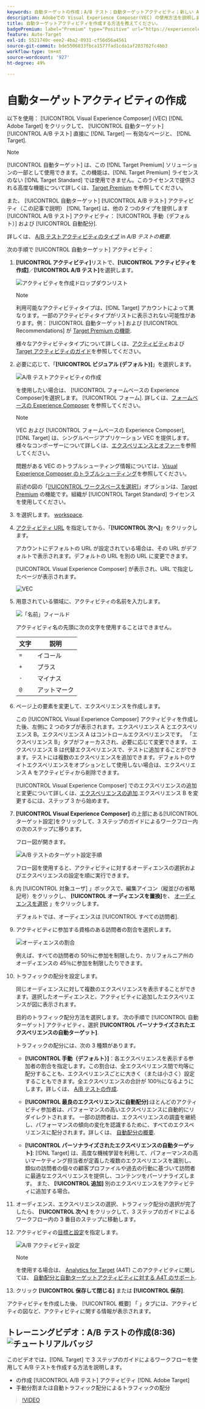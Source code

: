 ```yaml
---
keywords: 自動ターゲットの作成；A/B テスト；自動ターゲットアクティビティ；新しい A/B アクティビティ；自動ターゲット；パーソナライズされたエクスペリエンスの自動ターゲット；パーソナライズ；最適化
description: Adobeでの Visual Experience Composer(VEC) の使用方法を説明します [!DNL Target] 自動ターゲット A/B テストアクティビティを [!DNL Target] — 有効なページ。
title: 自動ターゲットアクティビティを作成する方法を教えてください。
badgePremium: label="Premium" type="Positive" url="https://experienceleague.adobe.com/docs/target/using/introduction/intro.html?lang=en#premium newtab=true" tooltip="See what's included in Target Premium."
feature: Auto-Target
exl-id: 5521740c-eee2-4ba2-8931-cf56d56a4561
source-git-commit: bde5506033fbca1577fad1cda1af203702fc4bb3
workflow-type: tm+mt
source-wordcount: '927'
ht-degree: 49%

---
```


# 自動ターゲットアクティビティの作成

以下を使用： [!UICONTROL Visual Experience Composer] (VEC) [!DNL Adobe Target] をクリックして、 [!UICONTROL 自動ターゲット] [!UICONTROL A/B テスト] 直接に [!DNL Target] — 有効なページと、 [!DNL Target].

>[!NOTE]
>
>[!UICONTROL 自動ターゲット] は、この [!DNL Target Premium] ソリューションの一部として使用できます。この機能は、[!DNL Target Premium] ライセンスのない [!DNL Target Standard] では使用できません。このライセンスで提供される高度な機能について詳しくは、[Target Premium](/help/main/c-intro/intro.md) を参照してください。
>
>また、 [!UICONTROL 自動ターゲット] [!UICONTROL A/B テスト] アクティビティ（この記事で説明） [!DNL Target] は、他の 2 つのタイプを提供します [!UICONTROL A/B テスト] アクティビティ： [!UICONTROL 手動（デフォルト）] および [!UICONTROL 自動配分].
>
>詳しくは、 [A/B テストアクティビティのタイプ](/help/main/c-activities/t-test-ab/test-ab.md#types) in *A/B テストの概要*.

次の手順で [!UICONTROL 自動ターゲット] アクティビティ：

1. **[!UICONTROL アクティビティ]**&#x200B;リストで、**[!UICONTROL アクティビティを作成]**／**[!UICONTROL A/B テスト]**&#x200B;を選択します。

   ![アクティビティを作成ドロップダウンリスト](/help/main/c-activities/t-test-ab/t-test-create-ab/assets/ab_select-new.png)

   >[!NOTE]
   >
   >利用可能なアクティビティタイプは、[!DNL Target] アカウントによって異なります。一部のアクティビティタイプがリストに表示されない可能性があります。例： [!UICONTROL 自動ターゲット] および [!UICONTROL Recommendations] が [Target Premium の機能](/help/main/c-intro/intro.md#premium).
   >
   >様々なアクティビティタイプについて詳しくは、[アクティビティ](/help/main/c-activities/activities.md)および [Target アクティビティのガイド](/help/main/c-activities/target-activities-guide.md)を参照してください。

1. 必要に応じて、「**[!UICONTROL ビジュアル (デフォルト)]**」を選択します。

   ![A/B テストアクティビティの作成](/help/main/c-activities/t-test-ab/t-test-create-ab/assets/create-ab.png)

   を使用したい場合は、 [!UICONTROL フォームベースの Experience Composer]を選択します。 [!UICONTROL フォーム]. 詳しくは、[フォームベースの Experience Composer](/help/main/c-experiences/form-experience-composer.md) を参照してください。

   >[!NOTE]
   >
   >VEC および [!UICONTROL フォームベースの Experience Composer], [!DNL Target] は、シングルページアプリケーション VEC を提供します。 様々なコンポーザーについて詳しくは、[エクスペリエンスとオファー](/help/main/c-experiences/experiences.md)を参照してください。
   >
   >問題がある VEC のトラブルシューティング情報については、[Visual Experience Composer のトラブルシューティング](/help/main/c-experiences/c-visual-experience-composer/r-troubleshoot-composer/troubleshoot-composer.md)を参照してください。
   >
   >前述の図の「[[!UICONTROL ワークスペースを選択]](/help/main/administrating-target/c-user-management/property-channel/property-channel.md)」オプションは、[Target Premium](/help/main/c-intro/intro.md) の機能です。組織が [!UICONTROL Target Standard] ライセンスを使用してください。

1. を選択します。 [workspace](/help/main/administrating-target/c-user-management/property-channel/property-channel.md).

1. [アクティビティ URL](/help/main/c-activities/t-test-ab/t-test-create-ab/ab-activity-url.md) を指定してから、「**[!UICONTROL 次へ]**」をクリックします。

   アカウントにデフォルトの URL が設定されている場合は、その URL がデフォルトで表示されます。デフォルトの URL を別の URL に変更できます。

   [!UICONTROL Visual Experience Composer] が表示され、URL で指定したページが表示されます。

   ![VEC](/help/main/c-activities/t-test-ab/t-test-create-ab/assets/vec-new.png)

1. 用意されている領域に、アクティビティの名前を入力します。

   ![「名前」フィールド](/help/main/c-activities/t-test-ab/t-test-create-ab/assets/ab_newname-new.png)

   アクティビティ名の先頭に次の文字を使用することはできません。

   | 文字 | 説明 |
   |--- |--- |
   | `=` | イコール |
   | `+` | プラス |
   | `-` | マイナス |
   | `@` | アットマーク |

1. ページ上の要素を変更して、エクスペリエンスを作成します。

   この [!UICONTROL Visual Experience Composer] アクティビティを作成した後、左側に 2 つのタブが表示されます。エクスペリエンス A とエクスペリエンス B。エクスペリエンス A はコントロールエクスペリエンスです。 「エクスペリエンス B」タブがフォーカスされ、必要に応じて変更できます。 エクスペリエンス B は代替エクスペリエンスで、テストに追加することができます。テストには複数のエクスペリエンスを追加できます。デフォルトのサイトエクスペリエンスをオプションとして使用しない場合は、エクスペリエンス A をアクティビティから削除できます。

   [!UICONTROL Visual Experience Composer] でのエクスペリエンスの追加と変更について詳しくは、[エクスペリエンスの追加](/help/main/c-activities/t-test-ab/t-test-create-ab/ab-add-experience.md).エクスペリエンス B を変更するには、ステップ 3 から始めます。

1. **[!UICONTROL Visual Experience Composer]** の上部にある[!UICONTROL ターゲット設定]をクリックして、3 ステップのガイドによるワークフロー内の次のステップに移ります。

   フロー図が開きます。

   ![A/B テストのターゲット設定手順](/help/main/c-activities/t-test-ab/t-test-create-ab/assets/ab_flow-new.png)

   フロー図を使用すると、アクティビティに対するオーディエンスの選択およびエクスペリエンスの設定を順に実行できます。

1. 内 [!UICONTROL 対象ユーザ] 」ボックスで、編集アイコン（縦並びの省略記号）をクリックし、 **[!UICONTROL オーディエンスを置換]**&#x200B;を、 [オーディエンスを選択](/help/main/c-activities/t-test-ab/t-test-create-ab/ab-audience.md) 」をクリックします。

   デフォルトでは、オーディエンスは [!UICONTROL すべての訪問者].

1. アクティビティに参加する資格のある訪問者の割合を選択します。

   ![オーディエンスの割合](/help/main/c-activities/t-test-ab/t-test-create-ab/assets/audperc-new.png)

   例えば、すべての訪問者の 50％に参加を制限したり、カリフォルニア州のオーディエンスの 45％に参加を制限したりできます。

1. トラフィックの配分を設定します。

   同じオーディエンスに対して複数のエクスペリエンスを表示することができます。選択したオーディエンスと、アクティビティに追加したエクスペリエンスが図に表示されます。

   目的のトラフィック配分方法を選択します。 次の手順で [!UICONTROL 自動ターゲット] アクティビティ、選択 **[!UICONTROL パーソナライズされたエクスペリエンスの自動ターゲット]**.

   トラフィックの配分には、次の 3 種類があります。

   * **[!UICONTROL 手動（デフォルト）]**：各エクスペリエンスを表示する参加者の割合を指定します。この割合は、全エクスペリエンス間で均等に配分することも、エクスペリエンスごとに大きく（または小さく）設定することもできます。全エクスペリエンスの合計が 100％になるようにします。詳しくは、 [A/B テストの作成](/help/main/c-activities/t-test-ab/t-test-create-ab/test-create-ab.md).

   * **[!UICONTROL 最良のエクスペリエンスに自動配分]**:ほとんどのアクティビティ参加者は、パフォーマンスの高いエクスペリエンスに自動的にリダイレクトされます。 一部の訪問者は、エクスペリエンスの調査を継続し、パフォーマンスの傾向の変化を認識するために、すべてのエクスペリエンスに配分されます。詳しくは、 [自動配分の概要](/help/main/c-activities/automated-traffic-allocation/automated-traffic-allocation.md).

   * **[!UICONTROL パーソナライズされたエクスペリエンスの自動ターゲット]**: [!DNL Target] は、高度な機械学習を利用して、パフォーマンスの高いマーケティング担当者が定義した複数のエクスペリエンスを識別し、類似の訪問者の個々の顧客プロファイルや過去の行動に基づいて訪問者に最適なエクスペリエンスを提供し、コンテンツをパーソナライズします。
   また、 **[!UICONTROL 追加]** 別のエクスペリエンスをアクティビティに追加する場合。

1. オーディエンス、エクスペリエンスの選択、トラフィック配分の選択が完了したら、 **[!UICONTROL 次へ]** をクリックして、3 ステップのガイドによるワークフロー内の 3 番目のステップに移動します。

1. アクティビティの[目標と設定](/help/main/c-activities/t-test-ab/t-test-create-ab/ab-goals-and-settings.md)を指定します。

   ![A/B アクティビティ設定](/help/main/c-activities/t-test-ab/t-test-create-ab/assets/ab_settings-new.png)

   >[!NOTE]
   >
   >を使用する場合は、 [Analytics for Target](/help/main/c-integrating-target-with-mac/a4t/a4t.md) (A4T) このアクティビティに関しては、 [自動配分と自動ターゲットアクティビティに対する A4T のサポート](/help/main/c-integrating-target-with-mac/a4t/a4t-at-aa.md).

1. クリック **[!UICONTROL 保存して閉じる]** または **[!UICONTROL 保存]**.

アクティビティを作成した後、 [!UICONTROL 概要] 「 」タブには、アクティビティの図など、アクティビティに関する情報が表示されます。

## トレーニングビデオ：A/B テストの作成(8:36) ![チュートリアルバッジ](/help/main/assets/tutorial.png)

このビデオでは、[!DNL Target] で 3 ステップのガイドによるワークフローを使用して A/B テストを作成する方法を説明します。

* の作成 [!UICONTROL A/B テスト] アクティビティ [!DNL Adobe Target]
* 手動分割または自動トラフィック配分によるトラフィックの配分

>[!VIDEO](https://video.tv.adobe.com/v/17391)
